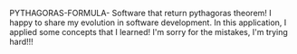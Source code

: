 PYTHAGORAS-FORMULA-
Software that return pythagoras theorem! I happy to share my evolution in software development. In this application, I applied some concepts that I learned! I'm sorry for the mistakes, I'm trying hard!!!
